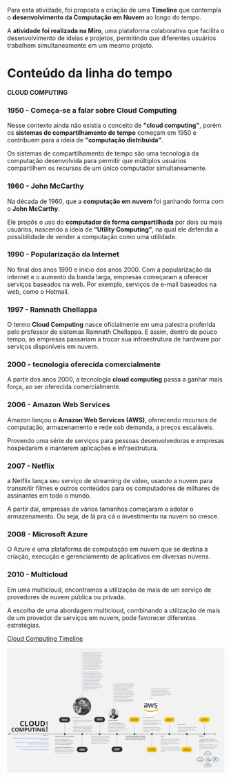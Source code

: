 Para esta atividade, foi proposta a criação de uma **Timeline** que contempla o **desenvolvimento da Computação em Nuvem** ao longo do tempo.

A **atividade foi realizada na Miro**, uma plataforma colaborativa que facilita o desenvolvimento de ideias e projetos, permitindo que diferentes usuários trabalhem simultaneamente em um mesmo projeto.

# Conteúdo  da linha do tempo

 __CLOUD COMPUTING__

### 1950 - Começa-se a falar sobre Cloud Computing

Nesse contexto ainda não existia o conceito de __"cloud computing"__, porém os __sistemas de compartilhamento de tempo__ começam em 1950 e contribuem para a ideia de __"computação distribuida"__.

Os sistemas de compartilhamento de tempo são uma tecnologia da computação desenvolvida para permitir que múltiplos usuários compartilhem os recursos de um único computador simultaneamente.

### 1960 - John McCarthy

Na década de 1960, que a __computação em nuvem__ foi ganhando forma com o __John McCarthy__.

Ele propôs o uso do __computador de forma compartilhada__ por dois ou mais usuários, nascendo a ideia de __“Utility Computing”__, na qual ele defendia a possibilidade de vender a computação como uma utilidade.

### 1990 - Popularização da Internet

No final dos anos 1990 e início dos anos 2000. Com a popularização da internet e o aumento da banda larga, empresas começaram a oferecer serviços baseados na web. Por exemplo, serviços de e-mail baseados na web, como o Hotmail.

### 1997 - Ramnath Chellappa

O termo __Cloud Computing__ nasce oficialmente em uma palestra proferida pelo professor de sistemas Ramnath Chellappa. E assim, dentro de pouco tempo, as empresas passariam a trocar sua infraestrutura de hardware por serviços disponíveis em nuvem.

### 2000 - tecnologia oferecida comercialmente

 A partir dos anos 2000, a tecnologia __cloud computing__ passa a ganhar mais força, ao ser oferecida comercialmente.

### 2006 - Amazon Web Services

Amazon lançou o __Amazon Web Services (AWS)__, oferecendo recursos de computação, armazenamento e rede sob demanda, a preços escaláveis.

Provendo uma série de serviços para pessoas desenvolvedoras e empresas hospedarem e manterem aplicações e infraestrutura.

### 2007 - Netflix

a Netflix lança seu serviço de streaming de vídeo, usando a nuvem para transmitir filmes e outros conteúdos para os computadores de milhares de assinantes em todo o mundo.

A partir daí, empresas de vários tamanhos começaram a adotar o armazenamento. Ou seja, de lá pra cá o investimento na nuvem só cresce.

### 2008 - Microsoft Azure

O Azure é uma plataforma de computação em nuvem que se destina à criação, execução e gerenciamento de aplicativos em diversas nuvens.

### 2010 - Multicloud

Em uma multicloud, encontramos a utilização de mais de um serviço de provedores de nuvem pública ou privada.

A escolha de uma abordagem multicloud, combinando a utilização de mais de um provedor de serviços em nuvem, pode favorecer diferentes estratégias.

[Cloud Computing Timeline](https://miro.com/welcomeonboard/UXI1Z2lkSXpYLytQZVZpNTR0czB3YWpJY08rTm5xV28vQnlQYW1ldjRSRG5uNVdKT3hRdUx4T3JFenlscjBWR1BhUTlQUDlLUFJhOTFLRitreFdGZzFtS2JnUkNaOS9rZ1JNS0xCdEZ1T0JpVUl4RTc0SzBRaFFBeG42dStoR2RBS2NFMDFkcUNFSnM0d3FEN050ekl3PT0hdjE=?share_link_id=635366859427)

![Cloud Computer - Timeline](https://github.com/Santliam/Coding-I/blob/main/Media/tl_cloudcomputing.jpg?raw=true)
